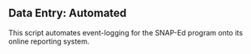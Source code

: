 ## Data Entry: Automated
This script automates event-logging for the SNAP-Ed program onto its online reporting system.

